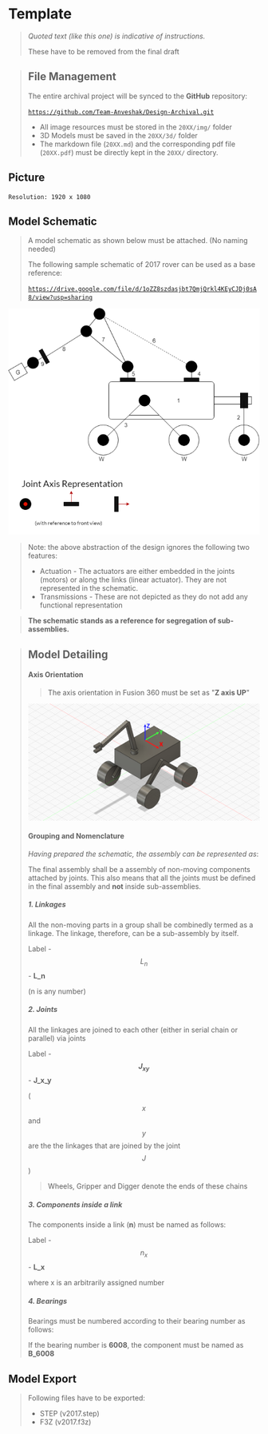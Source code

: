 # Template

> *Quoted text (like this one) is indicative of instructions.*
>
> These have to be removed from the final draft

> ## File Management
>
> The entire archival project will be synced to the **GitHub** repository:
>
> [`https://github.com/Team-Anveshak/Design-Archival.git`](https://github.com/Team-Anveshak/Design-Archival.git)
>
> - All image resources must be stored in the `20XX/img/` folder
> - 3D Models must be saved in the `20XX/3d/` folder
> - The markdown file (`20XX.md`) and the corresponding pdf file (`20XX.pdf`) must be directly kept in the `20XX/` directory.

## Picture

```
Resolution: 1920 x 1080

```

## Model Schematic

> A model schematic as shown below must be attached. (No naming needed)
>
> The following sample schematic of 2017 rover can be used as a base reference:
>
> [`https://drive.google.com/file/d/1oZZ8szdasjbt7QmjQrkl4KEyCJDj0sA8/view?usp=sharing`](https://drive.google.com/file/d/1oZZ8szdasjbt7QmjQrkl4KEyCJDj0sA8/view?usp=sharing)

![sch](img/sch2.png)

> Note: the above abstraction of the design ignores the following two features:
>
> - Actuation - The actuators are either embedded in the joints (motors) or along the links (linear actuator). They are not represented in the schematic.
> - Transmissions - These are not depicted as they do not add any functional representation

> **The schematic stands as a reference for segregation of sub-assemblies.** 

> ## Model Detailing
>
> #### Axis Orientation
>
> > The axis orientation in Fusion 360 must be set as "**Z axis UP**"
>
> ![axis](img/axis.png)
>
> #### Grouping and Nomenclature
>
> *Having prepared the schematic, the assembly can be represented as*:
>
> The final assembly shall be a assembly of non-moving components attached by joints. This also means that all the joints must be defined in the final assembly and **not** inside sub-assemblies. 
>
> ##### 1. Linkages
>
> All the non-moving parts in a group shall be combinedly termed as a linkage. The linkage, therefore, can be a sub-assembly by itself. 
>
> Label - $$L_n$$ - **L_n**
>
> (n is any number)
>
> ##### 2. Joints
>
> All the linkages are joined to each other (either in serial chain or parallel) via joints
>
> Label - **$$J_{xy}$$** - **J_x_y**
>
> ($$x$$ and $$y$$ are the the linkages that are joined by the joint $$J$$) 
>
> > Wheels, Gripper and Digger denote the ends of these chains
>
> ##### 3. Components inside a link
>
> The components inside a link (**n**) must be named as follows:
>
> Label - $$n_x$$ - **L_x**
>
> where x is an arbitrarily assigned number
>
> ##### 4. Bearings
>
> Bearings must be numbered according to their bearing number as follows:
>
> If the bearing number is **6008**, the component must be named as **B_6008**

## Model Export

> Following files have to be exported:
>
> - STEP (v2017.step)
> - F3Z (v2017.f3z)

